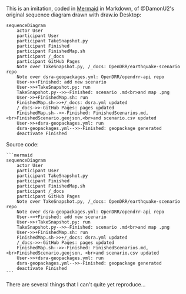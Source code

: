This is an imitation, coded in [Mermaid](https://github.blog/2022-02-14-include-diagrams-markdown-files-mermaid/) in Markdown, of @DamonU2's original sequence diagram drawn with draw.io Desktop:

```mermaid
sequenceDiagram
    actor User
    participant User
    participant TakeSnapshot.py
    participant Finished
    participant FinishedMap.sh
    participant /_docs
    participant GitHub Pages
    Note over TakeSnapshot.py, /_docs: OpenDRR/earthquake-scenario repo
    Note over dsra-geopackages.yml: OpenDRR/opendrr-api repo
    User->>+Finished: add new scenario
    User->>+TakeSnapshot.py: run
    TakeSnapshot.py-->>-Finished: scenario .md<br>and map .png
    User->>+FinishedMap.sh: run
    FinishedMap.sh->>+/_docs: dsra.yml updated
    /_docs->>-GitHub Pages: pages updated
    FinishedMap.sh-->>-Finished: FinishedScenarios.md,<br>FinishedScenario.geojson,<br>and scenario.csv updated
    User->>+dsra-geopackages.yml: run
    dsra-geopackages.yml-->>-Finished: geopackage generated
    deactivate Finished
```

Source code:

    ```mermaid
    sequenceDiagram
        actor User
        participant User
        participant TakeSnapshot.py
        participant Finished
        participant FinishedMap.sh
        participant /_docs
        participant GitHub Pages
        Note over TakeSnapshot.py, /_docs: OpenDRR/earthquake-scenario repo
        Note over dsra-geopackages.yml: OpenDRR/opendrr-api repo
        User->>+Finished: add new scenario
        User->>+TakeSnapshot.py: run
        TakeSnapshot.py-->>-Finished: scenario .md<br>and map .png
        User->>+FinishedMap.sh: run
        FinishedMap.sh->>+/_docs: dsra.yml updated
        /_docs->>-GitHub Pages: pages updated
        FinishedMap.sh-->>-Finished: FinishedScenarios.md,<br>FinishedScenario.geojson, <br>and scenario.csv updated
        User->>+dsra-geopackages.yml: run
        dsra-geopackages.yml-->>-Finished: geopackage generated
        deactivate Finished
    ```

There are several things that I can't quite yet reproduce...
